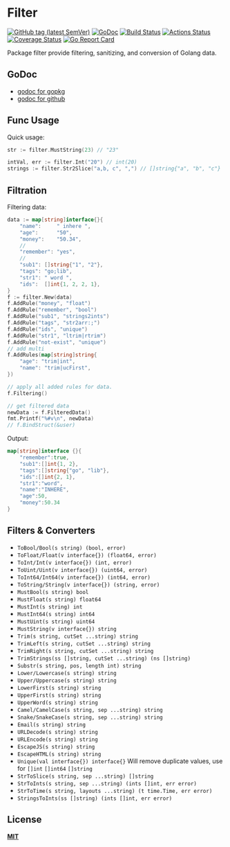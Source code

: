 # Filter

[![GitHub tag (latest SemVer)](https://img.shields.io/github/tag/gookit/filter)](https://github.com/gookit/filter)
[![GoDoc](https://godoc.org/github.com/gookit/filter?status.svg)](https://godoc.org/github.com/gookit/filter)
[![Build Status](https://travis-ci.org/gookit/filter.svg?branch=master)](https://travis-ci.org/gookit/filter)
[![Actions Status](https://github.com/gookit/filter/workflows/Unit-Tests/badge.svg)](https://github.com/gookit/filter/actions)
[![Coverage Status](https://coveralls.io/repos/github/gookit/filter/badge.svg?branch=master)](https://coveralls.io/github/gookit/filter?branch=master)
[![Go Report Card](https://goreportcard.com/badge/github.com/gookit/filter)](https://goreportcard.com/report/github.com/gookit/filter)

Package filter provide filtering, sanitizing, and conversion of Golang data.

## GoDoc

- [godoc for gopkg](https://godoc.org/gopkg.in/gookit/filter.v1)
- [godoc for github](https://godoc.org/github.com/gookit/filter)

## Func Usage

Quick usage:

```go
str := filter.MustString(23) // "23"

intVal, err := filter.Int("20") // int(20)
strings := filter.Str2Slice("a,b, c", ",") // []string{"a", "b", "c"}
```

## Filtration

Filtering data:

```go
data := map[string]interface{}{
    "name":     " inhere ",
    "age":      "50",
    "money":    "50.34",
    // 
    "remember": "yes",
    //
    "sub1": []string{"1", "2"},
    "tags": "go;lib",
    "str1": " word ",
    "ids":  []int{1, 2, 2, 1},
}
f := filter.New(data)
f.AddRule("money", "float")
f.AddRule("remember", "bool")
f.AddRule("sub1", "strings2ints")
f.AddRule("tags", "str2arr:;")
f.AddRule("ids", "unique")
f.AddRule("str1", "ltrim|rtrim")
f.AddRule("not-exist", "unique")
// add multi
f.AddRules(map[string]string{
    "age": "trim|int",
    "name": "trim|ucFirst",
})

// apply all added rules for data.
f.Filtering() 

// get filtered data
newData := f.FilteredData()
fmt.Printf("%#v\n", newData)
// f.BindStruct(&user)
```

Output:

```go
map[string]interface {}{
    "remember":true, 
    "sub1":[]int{1, 2}, 
    "tags":[]string{"go", "lib"}, 
    "ids":[]int{2, 1}, 
    "str1":"word", 
    "name":"INHERE", 
    "age":50, 
    "money":50.34
}
```

## Filters & Converters

- `ToBool/Bool(s string) (bool, error)`
- `ToFloat/Float(v interface{}) (float64, error)`
- `ToInt/Int(v interface{}) (int, error)`
- `ToUint/Uint(v interface{}) (uint64, error)`
- `ToInt64/Int64(v interface{}) (int64, error)`
- `ToString/String(v interface{}) (string, error)`
- `MustBool(s string) bool`
- `MustFloat(s string) float64`
- `MustInt(s string) int`
- `MustInt64(s string) int64`
- `MustUint(s string) uint64`
- `MustString(v interface{}) string`
- `Trim(s string, cutSet ...string) string`
- `TrimLeft(s string, cutSet ...string) string`
- `TrimRight(s string, cutSet ...string) string`
- `TrimStrings(ss []string, cutSet ...string) (ns []string)`
- `Substr(s string, pos, length int) string`
- `Lower/Lowercase(s string) string`
- `Upper/Uppercase(s string) string`
- `LowerFirst(s string) string`
- `UpperFirst(s string) string`
- `UpperWord(s string) string`
- `Camel/CamelCase(s string, sep ...string) string`
- `Snake/SnakeCase(s string, sep ...string) string`
- `Email(s string) string`
- `URLDecode(s string) string`
- `URLEncode(s string) string`
- `EscapeJS(s string) string`
- `EscapeHTML(s string) string`
- `Unique(val interface{}) interface{}` Will remove duplicate values, use for `[]int` `[]int64` `[]string`
- `StrToSlice(s string, sep ...string) []string`
- `StrToInts(s string, sep ...string) (ints []int, err error)`
- `StrToTime(s string, layouts ...string) (t time.Time, err error)`
- `StringsToInts(ss []string) (ints []int, err error)`

## License

**[MIT](LICENSE)**
